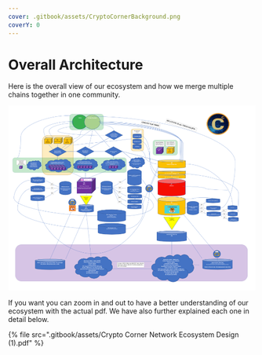 ```yaml
---
cover: .gitbook/assets/CryptoCornerBackground.png
coverY: 0
---
```


# Overall Architecture

Here is the overall view of our ecosystem and how we merge multiple chains together in one community.&#x20;

![](<.gitbook/assets/Picture1 (1) (2).png>)

If you want you can zoom in and out to have a better understanding of our ecosystem with the actual pdf. We have also further explained each one in detail below.

{% file src=".gitbook/assets/Crypto Corner Network Ecosystem Design (1).pdf" %}
